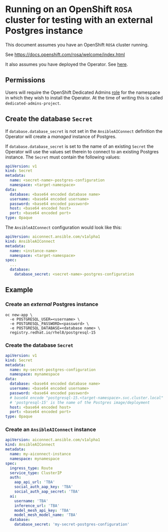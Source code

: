 # Running on an OpenShift `ROSA` cluster for testing with an external Postgres instance

This document assumes you have an OpenShift `ROSA` cluster running.

See https://docs.openshift.com/rosa/welcome/index.html

It also assumes you have deployed the Operator. See [here](openshift-rosa-test-cluster.md#install-the-operator).

## Permissions

Users will require the OpenShift Dedicated Admins [role](https://docs.openshift.com/dedicated/authentication/osd-admin-roles.html#the-dedicated-admin-role) for the namespace in which they wish to install the Operator. At the time of writing this is called `dedicated-admins-project`.

## Create the database `Secret`

If `database.database_secret` is not set in the `AnsibleAIConnect` definition the Operator will create a _managed_ instance of Postgres.

If `database.database_secret` is set to the name of an existing `Secret` the Operator will use the values set therein to connect to an existing Postgres instance. The `Secret` must contain the following values:
```yaml
apiVersion: v1
kind: Secret
metadata:
  name: <secret-name>-postgres-configuration
  namespace: <target-namespace>
data:
  database: <base64 encoded database name>
  username: <base64 encoded username>
  password: <base64 encoded password>
  host: <base64 encoded host>
  port: <base64 encoded port>
type: Opaque
```
The `AnsibleAIConnect` configuration would look like this:
```yaml
apiVersion: aiconnect.ansible.com/v1alpha1
kind: AnsibleAIConnect
metadata:
  name: <instance-name>
  namespace: <target-namespace>
spec:
  ...
  database:
    database_secret: <secret-name>-postgres-configuration
```
## Example

### Create an _external_ Postgres instance
```
oc new-app \
  -e POSTGRESQL_USER=<username> \
  -e POSTGRESQL_PASSWORD=<password> \
  -e POSTGRESQL_DATABASE=<database name> \
  registry.redhat.io/rhel8/postgresql-15
```
### Create the database `Secret`
```yaml
apiVersion: v1
kind: Secret
metadata:
  name: my-secret-postgres-configuration
  namespace: mynamespace
data:
  database: <base64 encoded database name>
  username: <base64 encoded username>
  password: <base64 encoded password>
  # base64 encode "postgresql-15.<target-namespace>.svc.cluster.local"
  # 'postgresql-15' is the name of the Postgres image/deployment
  host: <base64 encoded host>
  port: <base64 encoded port>
type: Opaque
```

### Create an `AnsibleAIConnect` instance
```yaml
apiVersion: aiconnect.ansible.com/v1alpha1
kind: AnsibleAIConnect
metadata:
  name: my-aiconnect-instance
  namespace: mynamespace
spec:
  ingress_type: Route
  service_type: ClusterIP
  auth:
    aap_api_url: 'TBA'
    social_auth_aap_key: 'TBA'
    social_auth_aap_secret: 'TBA'
  ai:
    username: 'TBA'
    inference_url: 'TBA'
    model_mesh_api_key: 'TBA'
    model_mesh_model_name: 'TBA'
  database:
    database_secret: 'my-secret-postgres-configuration'
```
